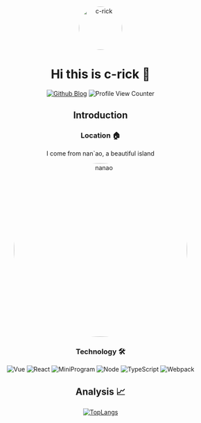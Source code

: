 <div align=center>
  
<img alt="c-rick" src="https://avatars.githubusercontent.com/u/17995300?s=400&u=6441ff85fab51cbcaaae61adf76d84b77ca98367&v=4" width=100 style="border-radius:50%" />

# Hi this is c-rick 👋

<p>

[![Github Blog](https://img.shields.io/badge/c--rick-blog-yellowgreen?logo=github)](https://c-rick.github.io/)
![Profile View Counter](https://komarev.com/ghpvc/?username=c-rick&color=blue)

</p>

## Introduction 

### Location 🏠
I come from  nan`ao, a beautiful island

<img alt="nanao" src="https://gimg2.baidu.com/image_search/src=http%3A%2F%2Fimg1.doubanio.com%2Fview%2Fphoto%2Fl%2Fpublic%2Fp2546248717.jpg&refer=http%3A%2F%2Fimg1.doubanio.com&app=2002&size=f9999,10000&q=a80&n=0&g=0n&fmt=jpeg?sec=1639020937&t=3a4c9d638dd38b00ccea9c69e918afb9" style="border-radius:50%;width: 400px" />
 

### Technology 🛠
<p>

![Vue](https://img.shields.io/badge/-Vue-34495e?logo=vue.js)
![React](https://img.shields.io/badge/-React-282c34?logo=react)
![MiniProgram](https://img.shields.io/badge/-MiniProgram-07c160?logo=wechat&logoColor=white)
![Node](https://img.shields.io/badge/-Node-black?logo=node.js&logoColor=white)
![TypeScript](https://img.shields.io/badge/-TypeScript-blue?logo=typescript&logoColor=white)
![Webpack](https://img.shields.io/badge/-Webpack-darkblue?logo=webpack&logoColor=white)

</p>
  
## Analysis 📈

[![TopLangs](https://github-readme-stats.vercel.app/api/top-langs/?username=c-rick)](https://github.com/anuraghazra/github-readme-stats)

</div>


<!--
**c-rick/c-rick** is a ✨ _special_ ✨ repository because its `README.md` (this file) appears on your GitHub profile.

Here are some ideas to get you started:

- 🔭 I’m currently working on ...
- 🌱 I’m currently learning ...
- 👯 I’m looking to collaborate on ...
- 🤔 I’m looking for help with ...
- 💬 Ask me about ...
- 📫 How to reach me: ...
- 😄 Pronouns: ...
- ⚡ Fun fact: ...
-->
